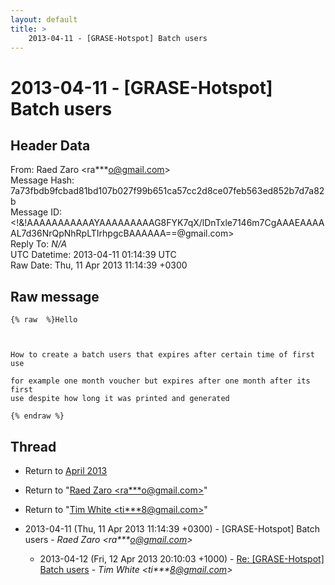 ```yaml
---
layout: default
title: >
    2013-04-11 - [GRASE-Hotspot] Batch users
---
```


# 2013-04-11 - [GRASE-Hotspot] Batch users

## Header Data

From: Raed Zaro \<ra***o@gmail.com\><br>
Message Hash: 7a73fbdb9fcbad81bd107b027f99b651ca57cc2d8ce07feb563ed852b7d7a82b<br>
Message ID: \<!&!AAAAAAAAAAAYAAAAAAAAAG8FYK7qX/lDnTxle7146m7CgAAAEAAAAAL7d36NrQpNhRpLTIrhpgcBAAAAAA==@gmail.com\><br>
Reply To: _N/A_<br>
UTC Datetime: 2013-04-11 01:14:39 UTC<br>
Raw Date: Thu, 11 Apr 2013 11:14:39 +0300<br>

## Raw message

```
{% raw  %}Hello 

 

How to create a batch users that expires after certain time of first use 

for example one month voucher but expires after one month after its first
use despite how long it was printed and generated 

{% endraw %}
```

## Thread

+ Return to [April 2013](/archive/2013/04)

+ Return to "[Raed Zaro <ra***o<span>@</span>gmail.com>](/authors/ra___o_at_gmail_com)"
+ Return to "[Tim White <ti***8<span>@</span>gmail.com>](/authors/ti___8_at_gmail_com)"

+ 2013-04-11 (Thu, 11 Apr 2013 11:14:39 +0300) - [GRASE-Hotspot] Batch users - _Raed Zaro \<ra***o@gmail.com\>_
  + 2013-04-12 (Fri, 12 Apr 2013 20:10:03 +1000) - [Re: [GRASE-Hotspot] Batch users](/archive/2013/04/20a1cd494dce7556783f7355fae2e4bc3cc63255b673e402e361d23b215e37ed) - _Tim White \<ti***8@gmail.com\>_

